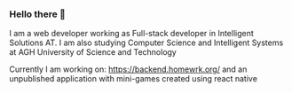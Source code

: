 ### Hello there 👋

I am a web developer working as Full-stack developer in Intelligent Solutions AT. I am also studying Computer Science and Intelligent Systems at AGH University of Science and Technology

Currently I am working on: https://backend.homewrk.org/
and an unpublished application with mini-games created using react native
